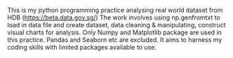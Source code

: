 This is my python programming practice analysing real world dataset from HDB (https://beta.data.gov.sg/) 
The work involves using np.genfromtxt to load in data file and create dataset, data cleaning & manipulating, construct visual charts for analysis.
Only Numpy and Matplotlib package are used in this practice. Pandas and Seaborn etc are excluded. It aims to harness my coding skills with limited packages available to use. 
